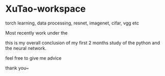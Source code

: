 # XuTao-workspace
torch learning, data processing, resnet, imagenet, cifar, vgg etc

Most recently work under the 

this is my overall conclusion of my first 2 months study of the python and the neural network.

feel free to give me advice

thank you~
